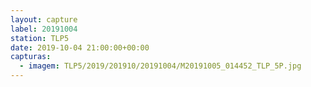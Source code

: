 ```yaml
---
layout: capture
label: 20191004
station: TLP5
date: 2019-10-04 21:00:00+00:00
capturas:
  - imagem: TLP5/2019/201910/20191004/M20191005_014452_TLP_5P.jpg
---
```


